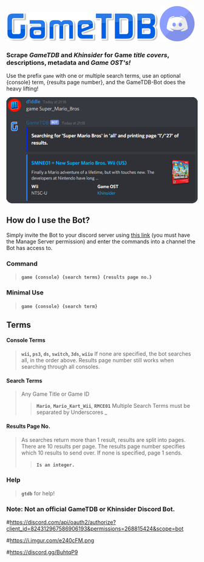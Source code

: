 ![# GameTDB](https://github.com/d1ddle/GameTDB-Bot/blob/main/img/GameTDB-400-1.png?raw=true)
![# -Bot](https://raw.githubusercontent.com/d1ddle/GameTDB-Bot/main/img/discord.png?raw=true)

### Scrape ***GameTDB*** and ***Khinsider*** for Game ***title covers***, descriptions, metadata and ***Game OST's!***

Use the prefix `game` with one or multiple search terms, use an optional {console} term, {results page number}, and the GameTDB-Bot does the heavy lifting!

![# Screenshot](https://github.com/d1ddle/GameTDB-Bot/blob/main/img/gtdb%20-screenshot.png?raw=true)

## How do I use the Bot?
Simply invite the Bot to your discord server using [this link](https://discord.com/api/oauth2/authorize?client_id=824312967586906193&permissions=268815424&scope=bot) (you must have the Manage Server permission) and enter the commands into a channel the Bot has access to.


### Command
> **`game {console} {search terms} {results page no.}`**


### Minimal Use
> **`game {console} {search term}`**


## Terms
#### Console Terms
> **`wii`, `ps3`, `ds`, `switch`, `3ds`, `wiiu`**
> If none are specified, the bot searches all, in the order above.
> Results page number still works when searching through all consoles.

#### Search Terms
> Any Game Title or Game ID
>> **`Mario`**, **`Mario_Kart_Wii`**, **`RMCE01`**
> Multiple Search Terms must be separated by Underscores _

#### Results Page No.
> As searches return more than 1 result, results are split into pages.
> There are 10 results per page.
> The results page number specifies which 10 results to send over.
> If none is specified, page 1 sends.
>> **`Is an integer.`**


### Help
> **`gtdb`** for help!

### Note: Not an official GameTDB or Khinsider Discord Bot. 



#https://discord.com/api/oauth2/authorize?client_id=824312967586906193&permissions=268815424&scope=bot

#https://i.imgur.com/e240cFM.png

#https://discord.gg/BuhtqP9

